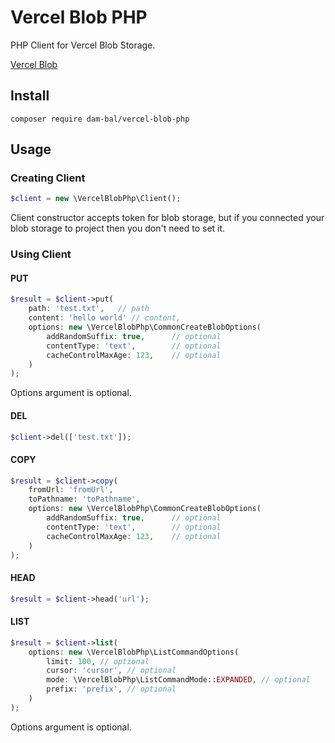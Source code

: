 # Vercel Blob PHP

PHP Client for Vercel Blob Storage.

[Vercel Blob](https://vercel.com/docs/storage/vercel-blob)

## Install

```shell
composer require dam-bal/vercel-blob-php
```

## Usage

### Creating Client

```php
$client = new \VercelBlobPhp\Client();
```

Client constructor accepts token for blob storage, but if you connected your blob storage to project then you don't need to set it.

### Using Client

#### PUT
```php
$result = $client->put(
    path: 'test.txt',   // path
    content: 'hello world' // content,
    options: new \VercelBlobPhp\CommonCreateBlobOptions(
        addRandomSuffix: true,      // optional
        contentType: 'text',        // optional
        cacheControlMaxAge: 123,    // optional
    )
);
```

Options argument is optional.

#### DEL
```php
$client->del(['test.txt']);
```

#### COPY
```php
$result = $client->copy(
    fromUrl: 'fromUrl',
    toPathname: 'toPathname',
    options: new \VercelBlobPhp\CommonCreateBlobOptions(
        addRandomSuffix: true,      // optional
        contentType: 'text',        // optional
        cacheControlMaxAge: 123,    // optional
    )
);
```

#### HEAD
```php
$result = $client->head('url');
```

#### LIST
```php
$result = $client->list(
    options: new \VercelBlobPhp\ListCommandOptions(
        limit: 100, // optional
        cursor: 'cursor', // optional
        mode: \VercelBlobPhp\ListCommandMode::EXPANDED, // optional
        prefix: 'prefix', // optional
    )
);
```

Options argument is optional.
